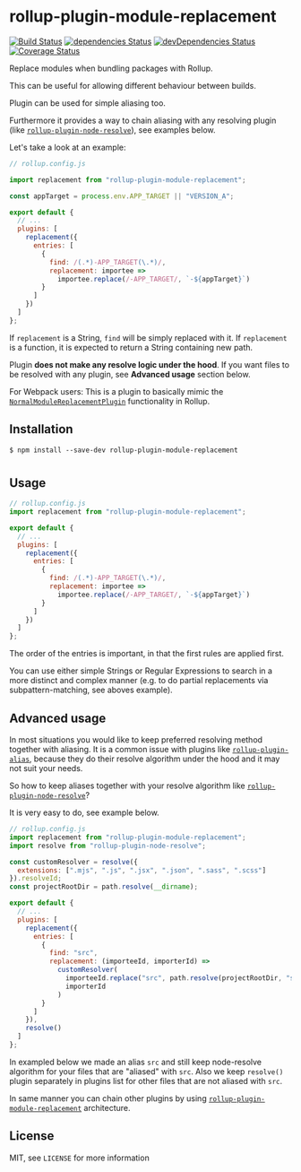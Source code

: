 # rollup-plugin-module-replacement

[![Build Status](https://travis-ci.com/Acionyx/rollup-plugin-module-replacement.svg?branch=master)](https://travis-ci.com/Acionyx/rollup-plugin-module-replacement)
[![dependencies Status](https://david-dm.org/Acionyx/rollup-plugin-module-replacement/status.svg)](https://david-dm.org/Acionyx/rollup-plugin-module-replacement)
[![devDependencies Status](https://david-dm.org/Acionyx/rollup-plugin-module-replacement/dev-status.svg)](https://david-dm.org/Acionyx/rollup-plugin-module-replacement?type=dev)
[![Coverage Status](https://coveralls.io/repos/github/Acionyx/rollup-plugin-module-replacement/badge.svg?branch=master)](https://coveralls.io/github/Acionyx/rollup-plugin-module-replacement?branch=master)

Replace modules when bundling packages with Rollup.

This can be useful for allowing different behaviour between builds.

Plugin can be used for simple aliasing too.

Furthermore it provides a way to chain aliasing with any resolving plugin 
(like [`rollup-plugin-node-resolve`](https://www.npmjs.com/package/rollup-plugin-node-resolve)), see examples below.

Let's take a look at an example:

```javascript
// rollup.config.js

import replacement from "rollup-plugin-module-replacement";

const appTarget = process.env.APP_TARGET || "VERSION_A";

export default {
  // ...
  plugins: [
    replacement({
      entries: [
        {
          find: /(.*)-APP_TARGET(\.*)/,
          replacement: importee =>
            importee.replace(/-APP_TARGET/, `-${appTarget}`)
        }
      ]
    })
  ]
};
```

If `replacement` is a String, `find` will be simply replaced with it.
If `replacement` is a function, it is expected to return a String containing new path.

Plugin **does not make any resolve logic under the hood**. 
If you want files to be resolved with any plugin, see **Advanced usage** section below. 

For Webpack users: This is a plugin to basically mimic the [`NormalModuleReplacementPlugin`](https://www.npmjs.com/package/module-replace-webpack-plugin) functionality in Rollup.

## Installation

```
$ npm install --save-dev rollup-plugin-module-replacement
```

#

## Usage

```javascript
// rollup.config.js
import replacement from "rollup-plugin-module-replacement";

export default {
  // ...
  plugins: [
    replacement({
      entries: [
        {
          find: /(.*)-APP_TARGET(\.*)/,
          replacement: importee =>
            importee.replace(/-APP_TARGET/, `-${appTarget}`)
        }
      ]
    })
  ]
};
```

The order of the entries is important, in that the first rules are applied first.

You can use either simple Strings or Regular Expressions to search in a more distinct and complex manner (e.g. to do partial replacements via subpattern-matching, see aboves example).

## Advanced usage

In most situations you would like to keep preferred resolving method together with aliasing.
It is a common issue with plugins like [`rollup-plugin-alias`](https://www.npmjs.com/package/rollup-plugin-alias), because they do their resolve algorithm under the hood and it may not suit your needs.

So how to keep aliases together with your resolve algorithm like [`rollup-plugin-node-resolve`](https://www.npmjs.com/package/rollup-plugin-node-resolve)?

It is very easy to do, see example below.

```javascript
// rollup.config.js
import replacement from "rollup-plugin-module-replacement";
import resolve from "rollup-plugin-node-resolve";

const customResolver = resolve({
  extensions: [".mjs", ".js", ".jsx", ".json", ".sass", ".scss"]
}).resolveId;
const projectRootDir = path.resolve(__dirname);

export default {
  // ...
  plugins: [
    replacement({
      entries: [
        {
          find: "src",
          replacement: (importeeId, importerId) =>
            customResolver(
              importeeId.replace("src", path.resolve(projectRootDir, "src")),
              importerId
            )
        }
      ]
    }),
    resolve()
  ]
};
```

In exampled below we made an alias `src` and still keep node-resolve algorithm for your files that are "aliased" with `src`.
Also we keep `resolve()` plugin separately in plugins list for other files that are not aliased with `src`.

In same manner you can chain other plugins by using [`rollup-plugin-module-replacement`](https://www.npmjs.com/package/rollup-plugin-module-replacement) architecture.

## License

MIT, see `LICENSE` for more information
